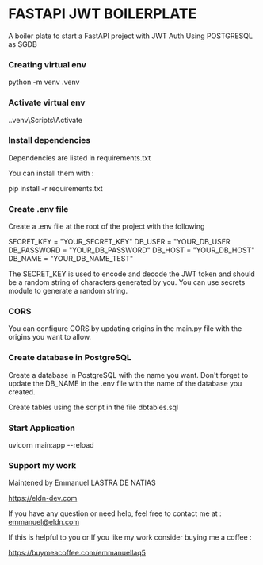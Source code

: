 
# FASTAPI JWT BOILERPLATE

A boiler plate to start a FastAPI project with JWT Auth
Using POSTGRESQL as SGDB


### Creating virtual env

python -m venv .venv 

### Activate virtual env

.\.venv\Scripts\Activate

### Install dependencies

Dependencies are listed in requirements.txt

You can install them with :

pip install -r requirements.txt


### Create .env file

Create a .env file at the root of the project with the following
    
SECRET_KEY = "YOUR_SECRET_KEY"
DB_USER = "YOUR_DB_USER
DB_PASSWORD = "YOUR_DB_PASSWORD"
DB_HOST = "YOUR_DB_HOST"
DB_NAME = "YOUR_DB_NAME_TEST"

The SECRET_KEY is used to encode and decode the JWT token and should be a random string of characters generated by you.
You can use secrets module to generate a random string.

### CORS 

You can configure CORS by updating origins in the main.py file with the origins you want to allow.


### Create database in PostgreSQL

Create a database in PostgreSQL with the name you want. Don't forget to update the DB_NAME in the .env file with the name of the database you created.

Create tables using the script in the file dbtables.sql



### Start Application 

uvicorn main:app --reload



### Support my work

Maintened by Emmanuel LASTRA DE NATIAS

https://eldn-dev.com

If you have any question or need help, feel free to contact me at :
emmanuel@eldn.com

If this is helpful to you or If you like my work consider buying me a coffee :

https://buymeacoffee.com/emmanuellaq5


